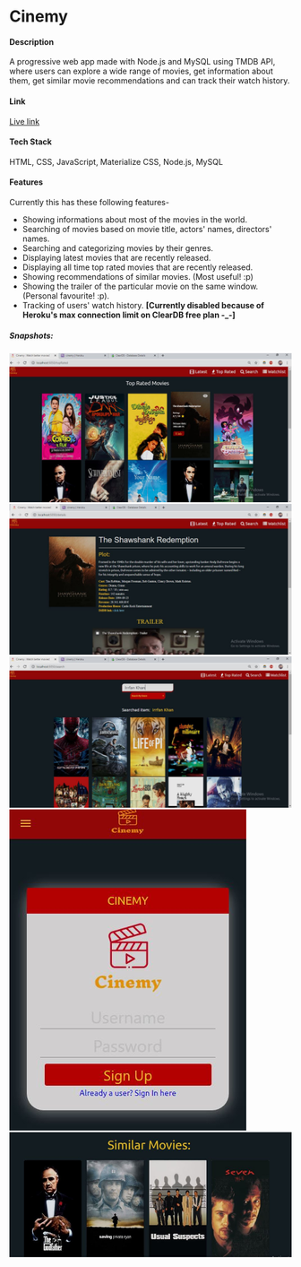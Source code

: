 # Cinemy

#### Description

A progressive web app made with Node.js and MySQL using TMDB API, where users can explore a wide range of movies, get information about them, get similar movie recommendations and can track their watch history.

#### Link
[Live link](https://cinemy.herokuapp.com)

#### Tech Stack

HTML, CSS, JavaScript, Materialize CSS, Node.js, MySQL

#### Features

Currently this has these following features-

* Showing informations about most of the movies in the world.
* Searching of movies based on movie title, actors' names, directors' names.
* Searching and categorizing movies by their genres. 
* Displaying latest movies that are recently released.
* Displaying all time top rated movies that are recently released.
* Showing recommendations of similar movies. (Most useful! :p)
* Showing the trailer of the particular movie on the same window. (Personal favourite! :p).
* Tracking of users' watch history. **[Currently disabled because of Heroku's max connection limit on ClearDB free plan -_-]**
    
##### Snapshots:

![](https://github.com/arghac14/Cinemy/blob/master/Snapshots/1.JPG)
![](https://github.com/arghac14/Cinemy/blob/master/Snapshots/2.JPG)
![](https://github.com/arghac14/Cinemy/blob/master/Snapshots/3.JPG)
![](https://github.com/arghac14/Cinemy/blob/master/Snapshots/4.JPG)
![](https://github.com/arghac14/Cinemy/blob/master/Snapshots/5.JPG)
